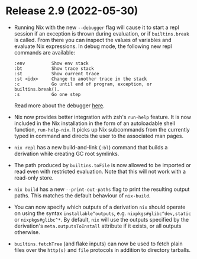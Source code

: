 # Release 2.9 (2022-05-30)

* Running Nix with the new `--debugger` flag will cause it to start a
  repl session if an exception is thrown during evaluation, or if
  `builtins.break` is called.  From there you can inspect the values
  of variables and evaluate Nix expressions.  In debug mode, the
  following new repl commands are available:

  ```
  :env          Show env stack
  :bt           Show trace stack
  :st           Show current trace
  :st <idx>     Change to another trace in the stack
  :c            Go until end of program, exception, or builtins.break().
  :s            Go one step
  ```

  Read more about the debugger
  [here](https://www.zknotes.com/note/5970).

* Nix now provides better integration with zsh's `run-help`
  feature. It is now included in the Nix installation in the form of
  an autoloadable shell function, `run-help-nix`. It picks up Nix
  subcommands from the currently typed in command and directs the user
  to the associated man pages.

* `nix repl` has a new build-and-link (`:bl`) command that builds a
  derivation while creating GC root symlinks.

* The path produced by `builtins.toFile` is now allowed to be imported
  or read even with restricted evaluation. Note that this will not
  work with a read-only store.

* `nix build` has a new `--print-out-paths` flag to print the
  resulting output paths.  This matches the default behaviour of
  `nix-build`.

* You can now specify which outputs of a derivation `nix` should
  operate on using the syntax `installable^outputs`,
  e.g. `nixpkgs#glibc^dev,static` or `nixpkgs#glibc^*`. By default,
  `nix` will use the outputs specified by the derivation's
  `meta.outputsToInstall` attribute if it exists, or all outputs
  otherwise.

* `builtins.fetchTree` (and flake inputs) can now be used to fetch
  plain files over the `http(s)` and `file` protocols in addition to
  directory tarballs.
